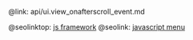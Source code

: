 @link: api/ui.view_onafterscroll_event.md

@seolinktop: [js framework](https://webix.com)
@seolink: [javascript menu](https://webix.com/widget/menu/)